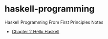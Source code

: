 # haskell-programming
Haskell Programming From First Principles Notes


* [Chapter 2 Hello Haskell](chapter-2.md)